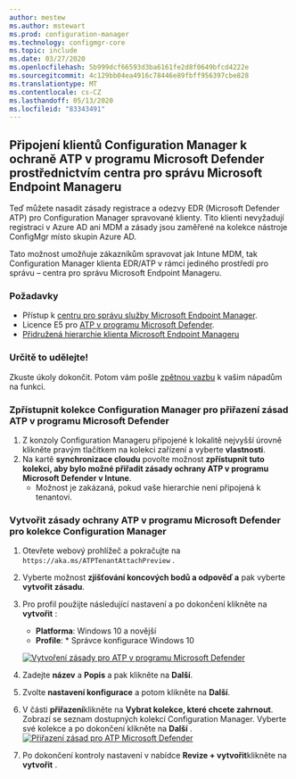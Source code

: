```yaml
---
author: mestew
ms.author: mstewart
ms.prod: configuration-manager
ms.technology: configmgr-core
ms.topic: include
ms.date: 03/27/2020
ms.openlocfilehash: 5b999dcf66593d3ba6161fe2d8f0649bfcd4222e
ms.sourcegitcommit: 4c129bb04ea4916c78446e89fbff956397cbe828
ms.translationtype: MT
ms.contentlocale: cs-CZ
ms.lasthandoff: 05/13/2020
ms.locfileid: "83343491"
---
```

## <a name="onboard-configuration-manager-clients-to-microsoft-defender-atp-via-the-microsoft-endpoint-manager-admin-center"></a><a name="bkmk_atp"></a>Připojení klientů Configuration Manager k ochraně ATP v programu Microsoft Defender prostřednictvím centra pro správu Microsoft Endpoint Manageru
<!--5691658-->
Teď můžete nasadit zásady registrace a odezvy EDR (Microsoft Defender ATP) pro Configuration Manager spravované klienty. Tito klienti nevyžadují registraci v Azure AD ani MDM a zásady jsou zaměřené na kolekce nástroje ConfigMgr místo skupin Azure AD.

Tato možnost umožňuje zákazníkům spravovat jak Intune MDM, tak Configuration Manager klienta EDR/ATP v rámci jediného prostředí pro správu – centra pro správu Microsoft Endpoint Manageru.

### <a name="prerequisites"></a>Požadavky

- Přístup k [centru pro správu služby Microsoft Endpoint Manager](https://endpoint.microsoft.com/).
- Licence E5 pro [ATP v programu Microsoft Defender](https://docs.microsoft.com/windows/security/threat-protection/microsoft-defender-atp/minimum-requirements#licensing-requirements).
- [Přidružená hierarchie klienta Microsoft Endpoint Manageru](https://docs.microsoft.com/configmgr/core/get-started/2020/technical-preview-2002-2#bkmk_attach)

### <a name="try-it-out"></a>Určitě to udělejte!

Zkuste úkoly dokončit. Potom vám pošle [zpětnou vazbu](../../technical-preview-2003.md#bkmk_feedback) k vašim nápadům na funkci.

### <a name="make-configuration-manager-collections-available-to-assign-microsoft-defender-atp-policies"></a>Zpřístupnit kolekce Configuration Manager pro přiřazení zásad ATP v programu Microsoft Defender

1. Z konzoly Configuration Manageru připojené k lokalitě nejvyšší úrovně klikněte pravým tlačítkem na kolekci zařízení a vyberte **vlastnosti**.
1. Na kartě **synchronizace cloudu** povolte možnost **zpřístupnit tuto kolekci, aby bylo možné přiřadit zásady ochrany ATP v programu Microsoft Defender v Intune**.
   - Možnost je zakázaná, pokud vaše hierarchie není připojená k tenantovi.

### <a name="create-microsoft-defender-atp-policy-for-configuration-manager-collections"></a>Vytvořit zásady ochrany ATP v programu Microsoft Defender pro kolekce Configuration Manager

1. Otevřete webový prohlížeč a pokračujte na `https://aka.ms/ATPTenantAttachPreview` .
1. Vyberte možnost **zjišťování koncových bodů a odpověď a** pak vyberte **vytvořit zásadu**.
1. Pro profil použijte následující nastavení a po dokončení klikněte na **vytvořit** :
   - **Platforma**: Windows 10 a novější
   - **Profile**: * Správce konfigurace Windows 10

   [![Vytvoření zásady pro ATP v programu Microsoft Defender](../../media/5691658-create-atp-policy.png)](../../media/5691658-create-atp-policy.png#lightbox)
1. Zadejte **název** a **Popis** a pak klikněte na **Další**.
1. Zvolte **nastavení konfigurace** a potom klikněte na **Další**.
1. V části **přiřazení**klikněte na **Vybrat kolekce, které chcete zahrnout**. Zobrazí se seznam dostupných kolekcí Configuration Manager. Vyberte své kolekce a po dokončení klikněte na **Další** .
   [![Přiřazení zásad pro ATP Microsoft Defender](../../media/5691658-assign-atp-policy.png)](../../media/5691658-assign-atp-policy.png#lightbox)
1. Po dokončení kontroly nastavení v nabídce **Revize + vytvořit**klikněte na **vytvořit** .